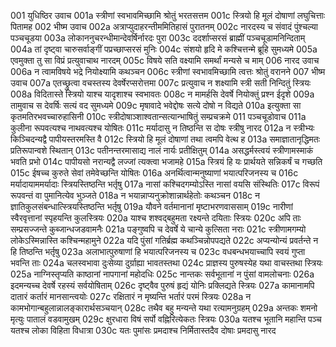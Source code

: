 001	युधिष्ठिर उवाच
001a	स्त्रीणां स्वभावमिच्छामि श्रोतुं भरतसत्तम
001c	स्त्रियो हि मूलं दोषाणां लघुचित्ताः पितामह
002	भीष्म उवाच
002a	अत्राप्युदाहरन्तीममितिहासं पुरातनम्
002c	नारदस्य च संवादं पुंश्चल्या पञ्चचूडया
003a	लोकाननुचरन्धीमान्देवर्षिर्नारदः पुरा
003c	ददर्शाप्सरसं ब्राह्मीं पञ्चचूडामनिन्दिताम्
004a	तां दृष्ट्वा चारुसर्वाङ्गीं पप्रच्छाप्सरसं मुनिः
004c	संशयो हृदि मे कश्चित्तन्मे ब्रूहि सुमध्यमे
005a	एवमुक्ता तु सा विप्रं प्रत्युवाचाथ नारदम्
005c	विषये सति वक्ष्यामि समर्थां मन्यसे च माम्
006	नारद उवाच
006a	न त्वामविषये भद्रे नियोक्ष्यामि कथञ्चन
006c	स्त्रीणां स्वभावमिच्छामि त्वत्तः श्रोतुं वरानने
007	भीष्म उवाच
007a	एतच्छ्रुत्वा वचस्तस्य देवर्षेरप्सरोत्तमा
007c	प्रत्युवाच न शक्ष्यामि स्त्री सती निन्दितुं स्त्रियः
008a	विदितास्ते स्त्रियो याश्च यादृशाश्च स्वभावतः
008c	न मामर्हसि देवर्षे नियोक्तुं प्रश्न ईदृशे
009a	तामुवाच स देवर्षिः सत्यं वद सुमध्यमे
009c	मृषावादे भवेद्दोषः सत्ये दोषो न विद्यते
010a	इत्युक्ता सा कृतमतिरभवच्चारुहासिनी
010c	स्त्रीदोषाञ्शाश्वतान्सत्यान्भाषितुं सम्प्रचक्रमे
011	पञ्चचूडोवाच
011a	कुलीना रूपवत्यश्च नाथवत्यश्च योषितः
011c	मर्यादासु न तिष्ठन्ति स दोषः स्त्रीषु नारद
012a	न स्त्रीभ्यः किञ्चिदन्यद्वै पापीयस्तरमस्ति वै
012c	स्त्रियो हि मूलं दोषाणां तथा त्वमपि वेत्थ ह
013a	समाज्ञातानृद्धिमतः प्रतिरूपान्वशे स्थितान्
013c	पतीनन्तरमासाद्य नालं नार्यः प्रतीक्षितुम्
014a	असद्धर्मस्त्वयं स्त्रीणामस्माकं भवति प्रभो
014c	पापीयसो नरान्यद्वै लज्जां त्यक्त्वा भजामहे
015a	स्त्रियं हि यः प्रार्थयते सन्निकर्षं च गच्छति
015c	ईषच्च कुरुते सेवां तमेवेच्छन्ति योषितः
016a	अनर्थित्वान्मनुष्याणां भयात्परिजनस्य च
016c	मर्यादायाममर्यादाः स्त्रियस्तिष्ठन्ति भर्तृषु
017a	नासां कश्चिदगम्योऽस्ति नासां वयसि संस्थितिः
017c	विरूपं रूपवन्तं वा पुमानित्येव भुञ्जते
018a	न भयान्नाप्यनुक्रोशान्नार्थहेतोः कथञ्चन
018c	न ज्ञातिकुलसंबन्धात्स्त्रियस्तिष्ठन्ति भर्तृषु
019a	यौवने वर्तमानानां मृष्टाभरणवाससाम्
019c	नारीणां स्वैरवृत्तानां स्पृहयन्ति कुलस्त्रियः
020a	याश्च शश्वद्बहुमता रक्ष्यन्ते दयिताः स्त्रियः
020c	अपि ताः सम्प्रसज्जन्ते कुब्जान्धजडवामनैः
021a	पङ्गुष्वपि च देवर्षे ये चान्ये कुत्सिता नराः
021c	स्त्रीणामगम्यो लोकेऽस्मिन्नास्ति कश्चिन्महामुने
022a	यदि पुंसां गतिर्ब्रह्म कथञ्चिन्नोपपद्यते
022c	अप्यन्योन्यं प्रवर्तन्ते न हि तिष्ठन्ति भर्तृषु
023a	अलाभात्पुरुषाणां हि भयात्परिजनस्य च
023c	वधबन्धभयाच्चापि स्वयं गुप्ता भवन्ति ताः
024a	चलस्वभावा दुःसेव्या दुर्ग्राह्या भावतस्तथा
024c	प्राज्ञस्य पुरुषस्येह यथा वाचस्तथा स्त्रियः
025a	नाग्निस्तृप्यति काष्ठानां नापगानां महोदधिः
025c	नान्तकः सर्वभूतानां न पुंसां वामलोचनाः
026a	इदमन्यच्च देवर्षे रहस्यं सर्वयोषिताम्
026c	दृष्ट्वैव पुरुषं हृद्यं योनिः प्रक्लिद्यते स्त्रियः
027a	कामानामपि दातारं कर्तारं मानसान्त्वयोः
027c	रक्षितारं न मृष्यन्ति भर्तारं परमं स्त्रियः
028a	न कामभोगान्बहुलान्नालङ्कारार्थसञ्चयान्
028c	तथैव बहु मन्यन्ते यथा रत्यामनुग्रहम्
029a	अन्तकः शमनो मृत्युः पातालं वडवामुखम्
029c	क्षुरधारा विषं सर्पो वह्निरित्येकतः स्त्रियः
030a	यतश्च भूतानि महान्ति पञ्च यतश्च लोका विहिता विधात्रा
030c	यतः पुमांसः प्रमदाश्च निर्मितास्तदैव दोषाः प्रमदासु नारद
